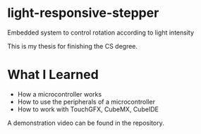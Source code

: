# light-responsive-stepper
Embedded system to control rotation according to light intensity

This is my thesis for finishing the CS degree.

# What I Learned

* How a microcontroller works
* How to use the peripherals of a microcontroller
* How to work with TouchGFX, CubeMX, CubeIDE

A demonstration video can be found in the repository.
